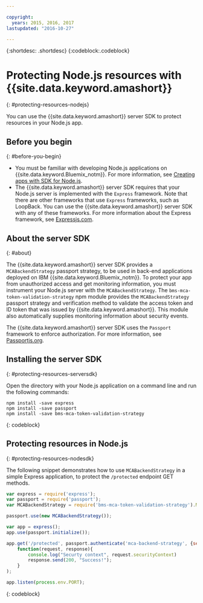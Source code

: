 ```yaml
---

copyright:
  years: 2015, 2016, 2017
lastupdated: "2016-10-27"

---
```


{:shortdesc: .shortdesc} 
{:codeblock:.codeblock}

# Protecting Node.js resources with {{site.data.keyword.amashort}}
{: #protecting-resources-nodejs}


You can use the {{site.data.keyword.amashort}} server SDK to protect resources in your Node.js app.

## Before you begin
{: #before-you-begin}

* You must be familiar with developing Node.js applications on {{site.data.keyword.Bluemix_notm}}. For more information, see [Creating apps with SDK for Node.js](https://console.{DomainName}/docs/runtimes/nodejs/index.html#nodejs_runtime).
* The {{site.data.keyword.amashort}} server SDK requires that your Node.js server is implemented with the `Express` framework. Note that there are other frameworks that use `Express` frameworks, such as LoopBack. You can use the {{site.data.keyword.amashort}} server SDK with any of these frameworks. For more information about the Express framework, see [Expressjs.com](http://expressjs.com/).

## About the  server SDK
{: #about}

The {{site.data.keyword.amashort}} server SDK provides a `MCABackendStrategy` passport strategy, to be used in back-end applications deployed on IBM {{site.data.keyword.Bluemix_notm}}. To protect your app from unauthorized access and get monitoring information, you must instrument your Node.js server with the `MCABackendStrategy`. The `bms-mca-token-validation-strategy` npm module provides the `MCABackendStrategy` passport strategy and verification method to validate the access token and ID token that was issued by {{site.data.keyword.amashort}}. This module also automatically supplies monitoring information about security events.

The {{site.data.keyword.amashort}} server SDK uses the `Passport` framework to enforce authorization.  For more information, see [Passportjs.org](http://passportjs.org/).

## Installing the  server SDK
{: #protecting-resources-serversdk}

Open the directory with your Node.js application on a command line and run the following commands:

```
npm install -save express
npm install -save passport
npm install -save bms-mca-token-validation-strategy
```
{: codeblock}

## Protecting resources in Node.js
{: #protecting-resources-nodesdk}

The following snippet demonstrates how to use `MCABackendStrategy` in a simple Express application, to protect the `/protected` endpoint GET methods.

```JavaScript
var express = require('express');
var passport = require('passport');
var MCABackendStrategy = require('bms-mca-token-validation-strategy').MCABackendStrategy;

passport.use(new MCABackendStrategy());

var app = express();
app.use(passport.initialize());

app.get('/protected', passport.authenticate('mca-backend-strategy', {session: false }),
    function(request, response){
		console.log("Securty context", request.securityContext)    
		response.send(200, "Success!");
    }
);

app.listen(process.env.PORT);
```
{: codeblock}
